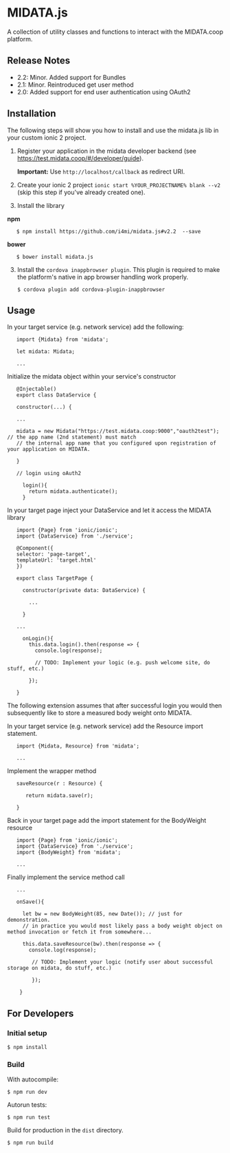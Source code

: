 MIDATA.js
=========

A collection of utility classes and functions to interact with the MIDATA.coop platform.

Release Notes
-----------
- 2.2: Minor. Added support for Bundles
- 2.1: Minor. Reintroduced get user method
- 2.0: Added support for end user authentication using OAuth2

Installation
-----------

The following steps will show you how to install and use the midata.js lib in your custom ionic 2 project.


1. Register your application in the midata developer backend (see https://test.midata.coop/#/developer/guide). 

   **Important:** Use `http://localhost/callback` as redirect URI.

2. Create your ionic 2 project `ionic start %YOUR_PROJECTNAME% blank --v2` (skip this step if you've already created one).

2. Install the library

**npm**

       $ npm install https://github.com/i4mi/midata.js#v2.2  --save
       
**bower**

       $ bower install midata.js
       
    
3. Install the `cordova inappbrowser plugin`. This plugin is required to make the platform's native in app browser handling work properly.

       $ cordova plugin add cordova-plugin-inappbrowser
         
Usage
-----------

       
In your target service (e.g. network service) add the following:
       
       import {Midata} from 'midata';
       
       let midata: Midata;
       
       ...
              
Initialize the midata object within your service's constructor
       
       @Injectable()
       export class DataService {
       
       constructor(...) {
       
       ... 
      
       midata = new Midata("https://test.midata.coop:9000","oauth2test"); // the app name (2nd statement) must match
       // the internal app name that you configured upon registration of your application on MIDATA.
       
       }
         
       // login using oAuth2
            
         login(){
           return midata.authenticate();
         }
           
           
In your target page inject your DataService and let it access the MIDATA library

       import {Page} from 'ionic/ionic';
       import {DataService} from './service';
       
       @Component({
       selector: 'page-target',
       templateUrl: 'target.html'
       })
       
       export class TargetPage {
       
         constructor(private data: DataService) {
         
           ...
           
         }
         
       ...
         
         onLogin(){
           this.data.login().then(response => {
             console.log(response);
       
             // TODO: Implement your logic (e.g. push welcome site, do stuff, etc.)
                    
           });

       }
       
       
The following extension assumes that after successful login you would then subsequently like to store a measured body weight onto MIDATA.

In your target service (e.g. network service) add the Resource import statement.
              
       import {Midata, Resource} from 'midata';
            
       ...


Implement the wrapper method

       saveResource(r : Resource) {
       
          return midata.save(r);
       
       }
       
Back in your target page add the import statement for the BodyWeight resource


       import {Page} from 'ionic/ionic';
       import {DataService} from './service';
       import {BodyWeight} from 'midata';
       
       ...
       
       
Finally implement the service method call

       ...
       
       onSave(){
       
         let bw = new BodyWeight(85, new Date()); // just for demonstration. 
         // in practice you would most likely pass a body weight object on method invocation or fetch it from somewhere...
       
         this.data.saveResource(bw).then(response => {
           console.log(response);
              
            // TODO: Implement your logic (notify user about successful storage on midata, do stuff, etc.)
                           
            });
       
        }


For Developers
-----------

### Initial setup

    $ npm install

### Build

With autocompile:

    $ npm run dev

Autorun tests:

    $ npm run test

Build for production in the `dist` directory.

    $ npm run build
